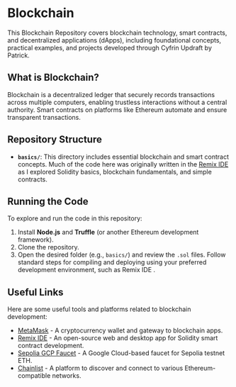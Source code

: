 # Blockchain
This Blockchain Repository covers blockchain technology, smart contracts, and decentralized applications (dApps), including foundational concepts, practical examples, and projects developed through Cyfrin Updraft by Patrick.

## What is Blockchain?

Blockchain is a decentralized ledger that securely records transactions across multiple computers, enabling trustless interactions without a central authority. Smart contracts on platforms like Ethereum automate and ensure transparent transactions.

## Repository Structure

- **`basics/`**: This directory includes essential blockchain and smart contract concepts. Much of the code here was originally written in the [Remix IDE](https://remix.ethereum.org/) as I explored Solidity basics, blockchain fundamentals, and simple contracts.
  

## Running the Code

To explore and run the code in this repository:
1. Install **Node.js** and **Truffle** (or another Ethereum development framework).
2. Clone the repository.
3. Open the desired folder (e.g., `basics/`) and review the `.sol` files. Follow standard steps for compiling and deploying using your preferred development environment, such as Remix IDE .

## Useful Links

Here are some useful tools and platforms related to blockchain development:

- [MetaMask](https://metamask.io/) - A cryptocurrency wallet and gateway to blockchain apps.
- [Remix IDE](https://remix.ethereum.org/) - An open-source web and desktop app for Solidity smart contract development.
- [Sepolia GCP Faucet](https://sepolia.dev/) - A Google Cloud-based faucet for Sepolia testnet ETH.
- [Chainlist](https://chainlist.org/) - A platform to discover and connect to various Ethereum-compatible networks.


